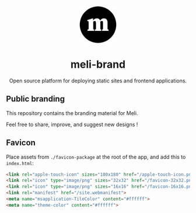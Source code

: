 <p align="center">
  <a href="https://meli.sh">
    <img alt="meli-logo" src="./logo/meli-logo-circle-black.svg" width="100"/>
  </a>
</p>
<h1 align="center">meli-brand</h1>
<p align="center">Open source platform for deploying static sites and frontend applications.</p>

## Public branding

This repository contains the branding material for Meli.

Feel free to share, improve, and suggest new designs !

## Favicon

Place assets from `./favicon-package` at the root of the app, and add this to `index.html`:

```html
<link rel="apple-touch-icon" sizes="180x180" href="/apple-touch-icon.png">
<link rel="icon" type="image/png" sizes="32x32" href="/favicon-32x32.png">
<link rel="icon" type="image/png" sizes="16x16" href="/favicon-16x16.png">
<link rel="manifest" href="/site.webmanifest">
<meta name="msapplication-TileColor" content="#ffffff">
<meta name="theme-color" content="#ffffff">
```
